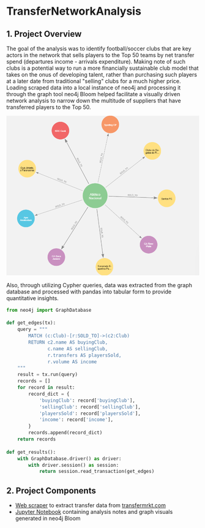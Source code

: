 # TransferNetworkAnalysis

## 1. Project Overview
The goal of the analysis was to identify football/soccer clubs that are key actors in the network that sells players to the Top 50 teams by net transfer spend
(departures income - arrivals expenditure). Making note of such clubs is a potential way to run a more financially sustainable club model that takes on the onus of
developing talent, rather than purchasing such players at a later date from traditional "selling" clubs for a much higher price. Loading scraped data into a local
instance of neo4j and processing it through the graph tool neo4j Bloom helped facilitate a visually driven network analysis to narrow down the multitude of suppliers that
have transferred players to the Top 50.

<img src="img/atletico.PNG" width="650">

Also, through utilizing Cypher queries, data was extracted from the graph database and processed with pandas into tabular form to
provide quantitative insights.

```python
from neo4j import GraphDatabase

def get_edges(tx):
    query = """
        MATCH (c:Club)-[r:SOLD_TO]->(c2:Club)
        RETURN c2.name AS buyingClub,
               c.name AS sellingClub,
               r.transfers AS playersSold,
               r.volume AS income
    """
    result = tx.run(query)
    records = []
    for record in result:
        record_dict = {
            'buyingClub': record['buyingClub'],
            'sellingClub': record['sellingClub'],
            'playersSold': record['playersSold'],
            'income': record['income'],
        }
        records.append(record_dict)
    return records

def get_results():
    with GraphDatabase.driver() as driver:
        with driver.session() as session:
            return session.read_transaction(get_edges)
```
## 2. Project Components
- [Web scraper](https://github.com/emarrow40/TransferNetworkAnalysis/blob/main/webScraper.py) to extract transfer data from [transfermrkt.com](https://www.transfermarkt.us/)
- [Jupyter Notebook](https://github.com/emarrow40/TransferNetworkAnalysis/blob/main/Analysis.ipynb) containing analysis notes and graph visuals generated in neo4j Bloom
